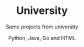 <h1 align="center">University</h1>
<p align="center">Some projects from university</p>
<p align="center">Python, Java, Go and HTML</p>
